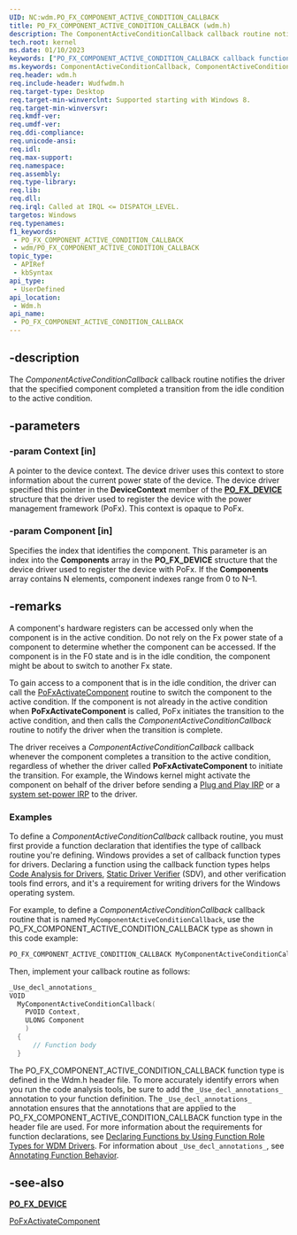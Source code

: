 ```yaml
---
UID: NC:wdm.PO_FX_COMPONENT_ACTIVE_CONDITION_CALLBACK
title: PO_FX_COMPONENT_ACTIVE_CONDITION_CALLBACK (wdm.h)
description: The ComponentActiveConditionCallback callback routine notifies the driver that the specified component completed a transition from the idle condition to the active condition.
tech.root: kernel
ms.date: 01/10/2023
keywords: ["PO_FX_COMPONENT_ACTIVE_CONDITION_CALLBACK callback function"]
ms.keywords: ComponentActiveConditionCallback, ComponentActiveConditionCallback routine [Kernel-Mode Driver Architecture], PO_FX_COMPONENT_ACTIVE_CONDITION_CALLBACK, kernel.componentactiveconditioncallback, wdm/ComponentActiveConditionCallback
req.header: wdm.h
req.include-header: Wudfwdm.h
req.target-type: Desktop
req.target-min-winverclnt: Supported starting with Windows 8.
req.target-min-winversvr: 
req.kmdf-ver: 
req.umdf-ver: 
req.ddi-compliance: 
req.unicode-ansi: 
req.idl: 
req.max-support: 
req.namespace: 
req.assembly: 
req.type-library: 
req.lib: 
req.dll: 
req.irql: Called at IRQL <= DISPATCH_LEVEL.
targetos: Windows
req.typenames: 
f1_keywords:
 - PO_FX_COMPONENT_ACTIVE_CONDITION_CALLBACK
 - wdm/PO_FX_COMPONENT_ACTIVE_CONDITION_CALLBACK
topic_type:
 - APIRef
 - kbSyntax
api_type:
 - UserDefined
api_location:
 - Wdm.h
api_name:
 - PO_FX_COMPONENT_ACTIVE_CONDITION_CALLBACK
---
```


## -description

The *ComponentActiveConditionCallback* callback routine notifies the driver that the specified component completed a transition from the idle condition to the active condition.

## -parameters

### -param Context [in]

A pointer to the device context. The device driver uses this context to store information about the current power state of the device. The device driver specified this pointer in the **DeviceContext** member of the [**PO_FX_DEVICE**](./ns-wdm-_po_fx_device_v1.md) structure that the driver used to register the device with the power management framework (PoFx). This context is opaque to PoFx.

### -param Component [in]

Specifies the index that identifies the component. This parameter is an index into the **Components** array in the **PO_FX_DEVICE** structure that the device driver used to register the device with PoFx. If the **Components** array contains N elements, component indexes range from 0 to N–1.

## -remarks

A component's hardware registers can be accessed only when the component is in the active condition. Do not rely on the Fx power state of a component to determine whether the component can be accessed. If the component is in the F0 state and is in the idle condition, the component might be about to switch to another Fx state.

To gain access to a component that is in the idle condition, the driver can call the [PoFxActivateComponent](./nf-wdm-pofxactivatecomponent.md) routine to switch the component to the active condition. If the component is not already in the active condition when **PoFxActivateComponent** is called, PoFx initiates the transition to the active condition, and then calls the *ComponentActiveConditionCallback* routine to notify the driver when the transition is complete.

The driver receives a *ComponentActiveConditionCallback* callback whenever the component completes a transition to the active condition, regardless of whether the driver called **PoFxActivateComponent** to initiate the transition. For example, the Windows kernel might activate the component on behalf of the driver before sending a [Plug and Play IRP](/windows-hardware/drivers/kernel/passing-pnp-irps-down-the-device-stack) or a [system set-power IRP](/windows-hardware/drivers/kernel/power-irps-for-the-system) to the driver.

### Examples

To define a *ComponentActiveConditionCallback* callback routine, you must first provide a function declaration that identifies the type of callback routine you're defining. Windows provides a set of callback function types for drivers. Declaring a function using the callback function types helps [Code Analysis for Drivers](/windows-hardware/drivers/devtest/code-analysis-for-drivers), [Static Driver Verifier](/windows-hardware/drivers/devtest/static-driver-verifier) (SDV), and other verification tools find errors, and it's a requirement for writing drivers for the Windows operating system.

For example, to define a *ComponentActiveConditionCallback* callback routine that is named `MyComponentActiveConditionCallback`, use the PO_FX_COMPONENT_ACTIVE_CONDITION_CALLBACK type as shown in this code example:

```cpp
PO_FX_COMPONENT_ACTIVE_CONDITION_CALLBACK MyComponentActiveConditionCallback;
```

Then, implement your callback routine as follows:

```cpp
_Use_decl_annotations_
VOID
  MyComponentActiveConditionCallback(
    PVOID Context,
    ULONG Component
    )
  {
      // Function body
  }
```

The PO_FX_COMPONENT_ACTIVE_CONDITION_CALLBACK function type is defined in the Wdm.h header file. To more accurately identify errors when you run the code analysis tools, be sure to add the `_Use_decl_annotations_` annotation to your function definition. The `_Use_decl_annotations_` annotation ensures that the annotations that are applied to the PO_FX_COMPONENT_ACTIVE_CONDITION_CALLBACK function type in the header file are used. For more information about the requirements for function declarations, see [Declaring Functions by Using Function Role Types for WDM Drivers](/windows-hardware/drivers/devtest/declaring-functions-using-function-role-types-for-wdm-drivers). For information about `_Use_decl_annotations_`, see [Annotating Function Behavior](/visualstudio/code-quality/annotating-function-behavior).

## -see-also

[**PO_FX_DEVICE**](./ns-wdm-_po_fx_device_v1.md)

[PoFxActivateComponent](./nf-wdm-pofxactivatecomponent.md)